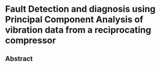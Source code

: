 # Fault Detection and diagnosis using Principal Component Analysis of vibration data from a reciprocating compressor
## Abstract
